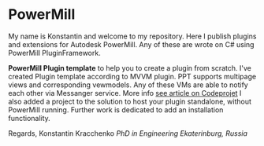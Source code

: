 # PowerMill
My name is Konstantin and welcome to my repository. 
Here I publish plugins and extensions for Autodesk PowerMill.
Any of these are wrote on C# using PowerMill PluginFramework.

**PowerMill Plugin template** to help you to create a plugin from scratch. I've created Plugin template according to MVVM plugin. 
PPT supports multipage views and corresponding vewmodels. Any of these VMs are able to notify each other via Messanger service. More info [see article on Codeprojet](https://www.codeproject.com/Articles/173618/MVVM-sharp-Episode-1)
I also added a project to the solution to host your plugin standalone, without PowerMill running. 
Further work is dedicated to add an installation functionality. 

Regards,
Konstantin Kracchenko
_PhD in Engineering_
_Ekaterinburg, Russia_